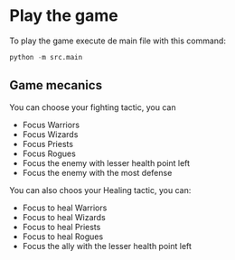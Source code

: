 
# Play the game

To play the game execute de main file with this command:

```python
python -m src.main
```

## Game mecanics

You can choose your fighting tactic, you can

- Focus Warriors
- Focus Wizards
- Focus Priests
- Focus Rogues
- Focus the enemy with lesser health point left
- Focus the enemy with the most defense

You can also choos your Healing tactic, you can:

- Focus to heal Warriors
- Focus to heal Wizards
- Focus to heal Priests
- Focus to heal Rogues
- Focus the ally with the lesser health point left
